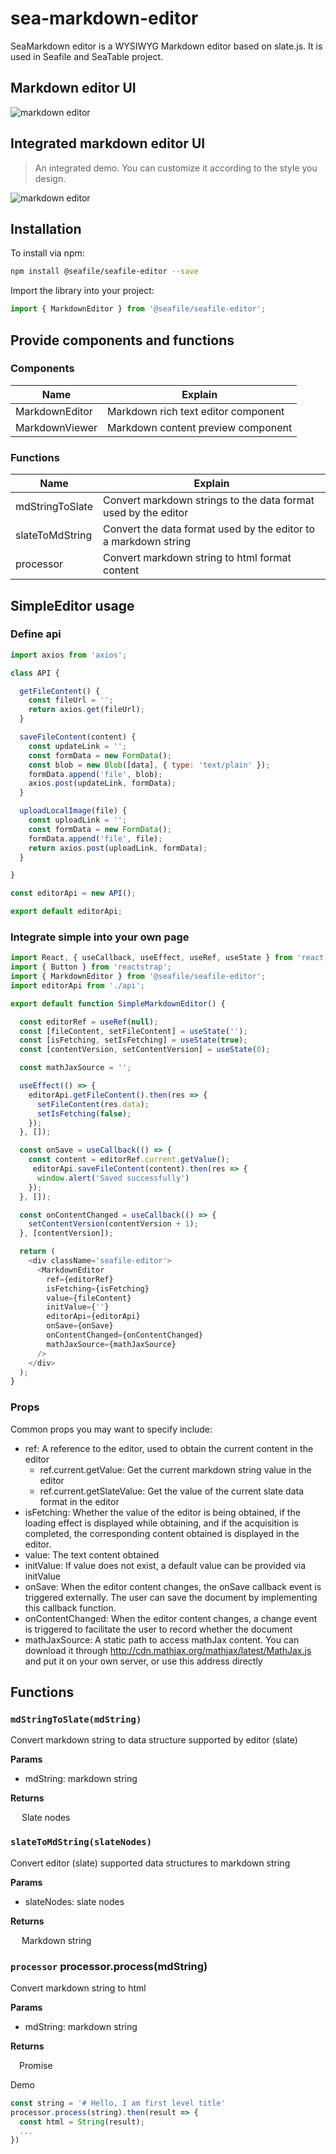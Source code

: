 # sea-markdown-editor

SeaMarkdown editor is a WYSIWYG Markdown editor based on slate.js. It is used in Seafile and SeaTable project.

## Markdown editor UI
![markdown editor](./assets/imgs/demo-markdown-editor.png)

## Integrated markdown editor UI
> An integrated demo. You can customize it according to the style you design.

![markdown editor](./assets/imgs/markdown-editor.png)

## Installation
To install via npm:

```bash
npm install @seafile/seafile-editor --save
```

Import the library into your project:
```javascript
import { MarkdownEditor } from '@seafile/seafile-editor';
```

## Provide components and functions

### Components

|Name|Explain|
|-|-|
|MarkdownEditor|Markdown rich text editor component|
|MarkdownViewer|Markdown content preview component|

### Functions
|Name|Explain|
|-|-|
|mdStringToSlate|Convert markdown strings to the data format used by the editor|
|slateToMdString|Convert the data format used by the editor to a markdown string|
|processor|Convert markdown string to html format content|

## SimpleEditor usage

### Define api

```javascript
import axios from 'axios';

class API {

  getFileContent() {
    const fileUrl = '';
    return axios.get(fileUrl);
  }

  saveFileContent(content) {
    const updateLink = '';
    const formData = new FormData();
    const blob = new Blob([data], { type: 'text/plain' });
    formData.append('file', blob);
    axios.post(updateLink, formData);
  }

  uploadLocalImage(file) {
    const uploadLink = '';
    const formData = new FormData();
    formData.append('file', file);
    return axios.post(uploadLink, formData);
  }

}

const editorApi = new API();

export default editorApi;
```

### Integrate simple into your own page
```javascript
import React, { useCallback, useEffect, useRef, useState } from 'react';
import { Button } from 'reactstrap';
import { MarkdownEditor } from '@seafile/seafile-editor';
import editorApi from './api';

export default function SimpleMarkdownEditor() {

  const editorRef = useRef(null);
  const [fileContent, setFileContent] = useState('');
  const [isFetching, setIsFetching] = useState(true);
  const [contentVersion, setContentVersion] = useState(0);

  const mathJaxSource = '';

  useEffect(() => {
    editorApi.getFileContent().then(res => {
      setFileContent(res.data);
      setIsFetching(false);
    });
  }, []);

  const onSave = useCallback(() => {
    const content = editorRef.current.getValue();
     editorApi.saveFileContent(content).then(res => {
      window.alert('Saved successfully')
    });
  }, []);

  const onContentChanged = useCallback(() => {
    setContentVersion(contentVersion + 1);
  }, [contentVersion]);

  return (
    <div className='seafile-editor'>
      <MarkdownEditor
        ref={editorRef}
        isFetching={isFetching}
        value={fileContent}
        initValue={''}
        editorApi={editorApi}
        onSave={onSave}
        onContentChanged={onContentChanged}
        mathJaxSource={mathJaxSource}
      />
    </div>
  );
}

```

### Props

Common props you may want to specify include:

* ref: A reference to the editor, used to obtain the current content in the editor
  * ref.current.getValue: Get the current markdown string value in the editor
  * ref.current.getSlateValue:  Get the value of the current slate data format in the editor
* isFetching: Whether the value of the editor is being obtained, if the loading effect is displayed while obtaining, and if the acquisition is completed, the corresponding content obtained is displayed in the editor.
* value: The text content obtained
* initValue: If value does not exist, a default value can be provided via initValue
* onSave: When the editor content changes, the onSave callback event is triggered externally. The user can save the document by implementing this callback function.
* onContentChanged: When the editor content changes, a change event is triggered to facilitate the user to record whether the document
* mathJaxSource: A static path to access mathJax content. You can download it through http://cdn.mathjax.org/mathjax/latest/MathJax.js and put it on your own server, or use this address directly

## Functions

### `mdStringToSlate(mdString)`
Convert markdown string to data structure supported by editor (slate)

**Params**

* mdString: markdown string

**Returns**

&emsp; Slate nodes


### `slateToMdString(slateNodes)`
Convert editor (slate) supported data structures to markdown string

**Params**

* slateNodes: slate nodes

**Returns**

&emsp; Markdown string

### `processor` processor.process(mdString)
Convert markdown string to html

**Params**

* mdString: markdown string

**Returns**

&emsp;Promise

Demo
```javascript
const string = '# Hello, I am first level title'
processor.process(string).then(result => {
  const html = String(result);
  ...
})

```



